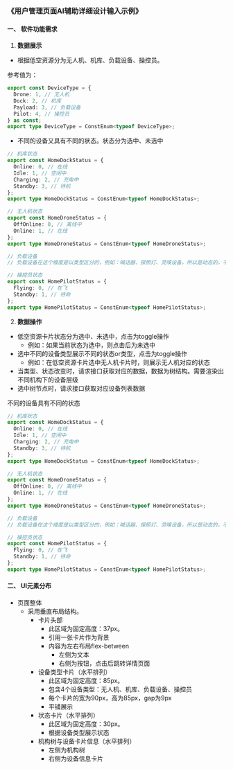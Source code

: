 ### 《用户管理页面AI辅助详细设计输入示例》

#### **一、 软件功能需求**

1. **数据展示**

- 根据低空资源分为无人机、机库、负载设备、操控员。

参考值为：

```ts
export const DeviceType = {
  Drone: 1, // 无人机
  Dock: 2, // 机库
  Payload: 3, // 负载设备
  Pilot: 4, // 操控员
} as const;
export type DeviceType = ConstEnum<typeof DeviceType>;
```

- 不同的设备又具有不同的状态。状态分为选中、未选中

```ts
// 机库状态
export const HomeDockStatus = {
  Online: 0, // 在线
  Idle: 1, // 空闲中
  Charging: 2, // 充电中
  Standby: 3, // 待机
};
export type HomeDockStatus = ConstEnum<typeof HomeDockStatus>;

// 无人机状态
export const HomeDroneStatus = {
  OffOnline: 0, // 离线中
  Online: 1, // 在线
};
export type HomeDroneStatus = ConstEnum<typeof HomeDroneStatus>;

// 负载设备
// 负载设备在这个维度是以类型区分的，例如：喊话器、探照灯、灵嗅设备，所以是动态的，不能通过enum实现

// 操控员状态
export const HomePilotStatus = {
  Flying: 0, // 在飞
  Standby: 1, // 待命
};
export type HomePilotStatus = ConstEnum<typeof HomePilotStatus>;
```

2. **数据操作**

- 低空资源卡片状态分为选中、未选中，点击为toggle操作
  - 例如：如果当前状态为选中，则点击后为未选中
- 选中不同的设备类型展示不同的状态or类型，点击为toggle操作
  - 例如：在低空资源卡片选中无人机卡片时，则展示无人机对应的状态
- 当类型、状态改变时，请求接口获取对应的数据，数据为树结构。需要渲染出不同机构下的设备层级
- 选中树节点时，请求接口获取对应设备列表数据

不同的设备具有不同的状态

```ts
// 机库状态
export const HomeDockStatus = {
  Online: 0, // 在线
  Idle: 1, // 空闲中
  Charging: 2, // 充电中
  Standby: 3, // 待机
};
export type HomeDockStatus = ConstEnum<typeof HomeDockStatus>;

// 无人机状态
export const HomeDroneStatus = {
  OffOnline: 0, // 离线中
  Online: 1, // 在线
};
export type HomeDroneStatus = ConstEnum<typeof HomeDroneStatus>;

// 负载设备
// 负载设备在这个维度是以类型区分的，例如：喊话器、探照灯、灵嗅设备，所以是动态的，不能通过enum实现

// 操控员状态
export const HomePilotStatus = {
  Flying: 0, // 在飞
  Standby: 1, // 待命
};
export type HomePilotStatus = ConstEnum<typeof HomePilotStatus>;
```

#### **二、 UI元素分布**

- 页面整体
  - 采用垂直布局结构。
    - 卡片头部
      - 此区域为固定高度：37px。
      - 引用一张卡片作为背景
      - 内容为左右布局flex-between
        - 左侧为文本
        - 右侧为按钮，点击后跳转详情页面
    - 设备类型卡片（水平排列）
      - 此区域为固定高度：85px。
      - 包含4个设备类型：无人机、机库、负载设备、操控员
      - 每个卡片的宽为90px，高为85px，gap为9px
      - 平铺展示
    - 状态卡片（水平排列）
      - 此区域为固定高度：30px。
      - 根据设备类型展示状态
    - 机构树与设备卡片信息（水平排列）
      - 左侧为机构树
      - 右侧为设备信息卡片
